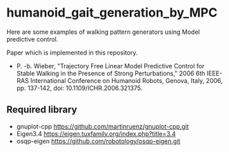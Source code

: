 # humanoid_gait_generation_by_MPC
Here are some examples of walking pattern generators using Model predictive control.

Paper which is implemented in this repository.
- P. -b. Wieber, "Trajectory Free Linear Model Predictive Control for Stable Walking in the Presence of Strong Perturbations," 2006 6th IEEE-RAS International Conference on Humanoid Robots, Genova, Italy, 2006, pp. 137-142, doi: 10.1109/ICHR.2006.321375.


## Required library
-  gnuplot-cpp https://github.com/martinruenz/gnuplot-cpp.git
- Eigen3.4 https://eigen.tuxfamily.org/index.php?title=3.4
- osqp-eigen https://github.com/robotology/osqp-eigen.git

